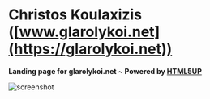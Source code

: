 # Christos Koulaxizis ([www.glarolykoi.net](https://glarolykoi.net))

**Landing page for glarolykoi.net ~ Powered by [HTML5UP](https://html5up.net/)**

![screenshot](https://github.com/koulaxizis/koulaxizis/blob/master/Screenshot.png)
